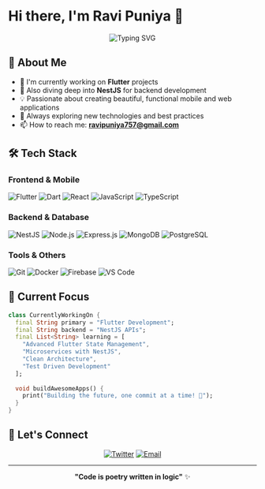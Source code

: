 # Hi there, I'm Ravi Puniya 👋

<div align="center">
  <img src="https://readme-typing-svg.herokuapp.com?font=Fira+Code&pause=1000&color=2196F3&center=true&vCenter=true&width=435&lines=Flutter+Developer;Backend+Engineer;Full+Stack+Developer;Always+learning+new+things" alt="Typing SVG" />
</div>

## 🚀 About Me

- 🔭 I'm currently working on **Flutter** projects
- 🌱 Also diving deep into **NestJS** for backend development
- 💡 Passionate about creating beautiful, functional mobile and web applications
- 🎯 Always exploring new technologies and best practices
- 📫 How to reach me: **ravipuniya757@gmail.com**

## 🛠️ Tech Stack

### Frontend & Mobile
![Flutter](https://img.shields.io/badge/Flutter-%2302569B.svg?style=for-the-badge&logo=Flutter&logoColor=white)
![Dart](https://img.shields.io/badge/dart-%230175C2.svg?style=for-the-badge&logo=dart&logoColor=white)
![React](https://img.shields.io/badge/react-%2320232a.svg?style=for-the-badge&logo=react&logoColor=%2361DAFB)
![JavaScript](https://img.shields.io/badge/javascript-%23323330.svg?style=for-the-badge&logo=javascript&logoColor=%23F7DF1E)
![TypeScript](https://img.shields.io/badge/typescript-%23007ACC.svg?style=for-the-badge&logo=typescript&logoColor=white)

### Backend & Database
![NestJS](https://img.shields.io/badge/nestjs-%23E0234E.svg?style=for-the-badge&logo=nestjs&logoColor=white)
![Node.js](https://img.shields.io/badge/node.js-6DA55F?style=for-the-badge&logo=node.js&logoColor=white)
![Express.js](https://img.shields.io/badge/express.js-%23404d59.svg?style=for-the-badge&logo=express&logoColor=%2361DAFB)
![MongoDB](https://img.shields.io/badge/MongoDB-%234ea94b.svg?style=for-the-badge&logo=mongodb&logoColor=white)
![PostgreSQL](https://img.shields.io/badge/postgresql-%23316192.svg?style=for-the-badge&logo=postgresql&logoColor=white)

### Tools & Others
![Git](https://img.shields.io/badge/git-%23F05033.svg?style=for-the-badge&logo=git&logoColor=white)
![Docker](https://img.shields.io/badge/docker-%230db7ed.svg?style=for-the-badge&logo=docker&logoColor=white)
![Firebase](https://img.shields.io/badge/firebase-%23039BE5.svg?style=for-the-badge&logo=firebase)
![VS Code](https://img.shields.io/badge/Visual%20Studio%20Code-0078d7.svg?style=for-the-badge&logo=visual-studio-code&logoColor=white)



## 📱 Current Focus

```dart
class CurrentlyWorkingOn {
  final String primary = "Flutter Development";
  final String backend = "NestJS APIs";
  final List<String> learning = [
    "Advanced Flutter State Management",
    "Microservices with NestJS",
    "Clean Architecture",
    "Test Driven Development"
  ];
  
  void buildAwesomeApps() {
    print("Building the future, one commit at a time! 🚀");
  }
}
```

## 🤝 Let's Connect

<div align="center">
  
[![Twitter](https://img.shields.io/badge/Twitter-%231DA1F2.svg?style=for-the-badge&logo=Twitter&logoColor=white)](https://x.com/notThatRavi)
[![Email](https://img.shields.io/badge/Email-D14836?style=for-the-badge&logo=gmail&logoColor=white)](mailto:ravipuniya757@gmail.com)

</div>

---

<div align="center">
  
  **"Code is poetry written in logic"** ✨
  
</div>
